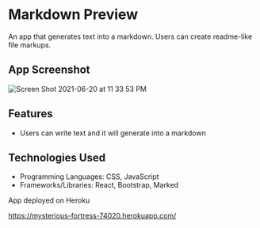 # Markdown Preview

An app that generates text into a markdown. Users can create readme-like file markups.

## App Screenshot

![Screen Shot 2021-06-20 at 11 33 53 PM](https://user-images.githubusercontent.com/62581000/122703650-13542480-d220-11eb-8915-61cda5b1a1dc.png)

## Features

- Users can write text and it will generate into a markdown

## Technologies Used

- Programming Languages: CSS, JavaScript
- Frameworks/Libraries: React, Bootstrap, Marked

App deployed on Heroku

https://mysterious-fortress-74020.herokuapp.com/
